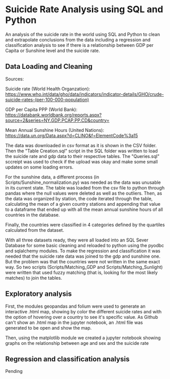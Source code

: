 # Suicide Rate Analysis using SQL and Python

An analysis of the suicide rate in the world using SQL and Python to clean and extrapolate conclusions from the data including a regression and classification analysis to see if there is a relationship between GDP per Capita or Sunshine level and the suicide rate.

## Data Loading and Cleaning

Sources:

Suicide rate (World Health Organzation): https://www.who.int/data/gho/data/indicators/indicator-details/GHO/crude-suicide-rates-(per-100-000-population)

GDP per Capita PPP (World Bank): https://databank.worldbank.org/reports.aspx?source=2&series=NY.GDP.PCAP.PP.CD&country=

Mean Annual Sunshine Hours (United Nations): https://data.un.org/Data.aspx?d=CLINO&f=ElementCode%3a15


The data was downloaded in csv format as it is shown in the CSV folder. Then the "Table Creation.sql" script in the SQL folder was written to load the suicide rate and gdp data to their respective tables. The "Queries.sql" sccreipt was used to check if the upload was okay and make some small updates on some loading errors. 

For the sunshine data, a different process (in Scripts/Sunshine_normalization.py) was needed as the data was unusable in its current state. The table was loaded from the csv file to python through pandas where the null values were deleted as well as the outliers. Then, as the data was organized by station, the code iterated through the table, calculating the mean of a given country stations and appending that value to a dataframe that ended up with all the mean annual sunshine hours of all countries in the database.

Finally, the countries were classified in 4 categories defined by the quartiles calculated from the dataset.

With all three datasets ready, they were all loaded into an SQL Sever Database for some basic cleaning and reloaded to python using the pyodbc and sqlalchemy modules. To make the regression and classification it was needed that the suicide rate data was joined to the gdp and sunshine one. But the problem was that the countries were not written in the same exact way. So two scripts (Scripts/Matching_GDP and Scripts/Matching_Sunlight) were written that used fuzzy matching (that is, looking for the most likely matches) to join the tables. 

## Exploratory analysis

First, the modules geopandas and folium were used to generate an interactive .html map, showing by color the different suicide rates and with the option of hovering over a country to see it's specific value. As Github can't show an .html map in the jupyter notebook, an .html file was generated to be open and show the map.

Then, using the matplotlib module we created a jupyter notebook showing graphs on the relationship between age and sex and the suicide rate

## Regression and classification analysis

Pending
